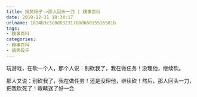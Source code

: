 ```yaml
---
title: 搞笑段子->那人回头一刀 | 糗事百科
date: 2019-12-31 18:34:17
urlname: 1814b3c3c8d032317b8d66015516581b
tags: 
- 糗事百科
categories:
- 糗事百科
- 搞笑段子
---
```

玩游戏，在砍一个人，那个人说：别砍我了，我在做任务！没理他，继续砍。

那人又说：别砍我了，我在做任务！还是没理他，继续砍！然后，那人回头一刀，把我砍死了！眼睛迷了好一会


